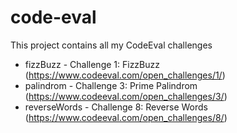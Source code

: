code-eval
=========

This project contains all my CodeEval challenges

* fizzBuzz - Challenge 1: FizzBuzz (https://www.codeeval.com/open_challenges/1/)
* palindrom - Challenge 3: Prime Palindrom (https://www.codeeval.com/open_challenges/3/)
* reverseWords - Challenge 8: Reverse Words (https://www.codeeval.com/open_challenges/8/)
